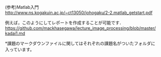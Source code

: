 (参考)Matlab入門  
http://www.ns.kogakuin.ac.jp/~ct13050/johogaku/2-2.matlab_getstart.pdf

例えば，このようにしてレポートを作成することが可能です．  
https://github.com/mackhasegawa/lecture_image_processing/blob/master/kadai1.md

*課題のマークダウンファイルに関してはそれぞれの課題名がついたフォルダに入っています。